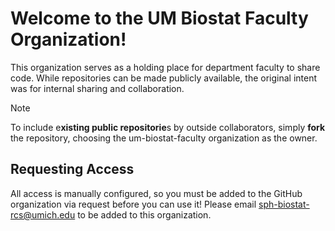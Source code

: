 # Welcome to the UM Biostat Faculty Organization!

This organization serves as a holding place for department faculty to share code.
While repositories can be made publicly available, the original intent was for internal sharing and collaboration.

> [!NOTE]
> To include e**xisting public repositorie**s by outside collaborators, simply **fork** the repository, choosing the um-biostat-faculty organization as the owner.

## Requesting Access

All access is manually configured, so you must be added to the GitHub organization via request before you can use it!
Please email [sph-biostat-rcs@umich.edu](mailto:sph-biostat-rcs@umich.edu) to be added to this organization.
